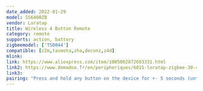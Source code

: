 ```yaml
---
date_added: 2022-01-29
model: SS6400ZB
vendor: Loratap
title: Wireless 4 Button Remote
category: remote
supports: action, battery
zigbeemodel: ['TS0044']
compatible: [z2m,tasmota,zha,deconz,z4d]
mlink: 
link: https://www.aliexpress.com/item/1005002872683331.html
link2: https://www.domadoo.fr/en/peripheriques/6015-loratap-zigbee-30-4-buttons-remote-control.html
link3: 
pairing: "Press and hold any button on the device for +- 5 seconds (until the yellow light starts blinking). After this the device will automatically join. You may have to press a button once more if a confirmation is necessary."
---
```

